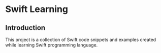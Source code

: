 # Swift Learning

## Introduction

This project is a collection of Swift code snippets and examples created while learning Swift programming language. 

